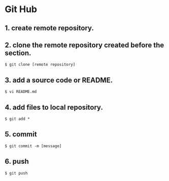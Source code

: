 # Git Hub

## 1. create remote repository.

## 2. clone the remote repository created before the section.

```shell
$ git clone [remote repository]
```

## 3. add a source code or README.

```shell
$ vi README.md
```

## 4. add files to local repository.

```shell
$ git add *
```

## 5. commit

```shell
$ git commit -m [message]
```

## 6. push
```shell
$ git push
```

